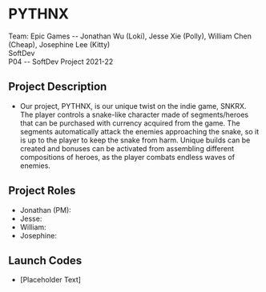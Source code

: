 # PYTHNX

Team: Epic Games -- Jonathan Wu (Loki), Jesse Xie (Polly), William Chen (Cheap), Josephine Lee (Kitty)  
SoftDev  
P04 -- SoftDev Project 2021-22

## Project Description
- Our project, PYTHNX, is our unique twist on the indie game, SNKRX. The player controls a snake-like character made of segments/heroes that can be purchased with currency acquired from the game. The segments automatically attack the enemies approaching the snake, so it is up to the player to keep the snake from harm. Unique builds can be created and bonuses can be activated from assembling different compositions of heroes, as the player combats endless waves of enemies. 

## Project Roles
- Jonathan (PM):
- Jesse:
- William:
- Josephine:

## Launch Codes
- [Placeholder Text]
